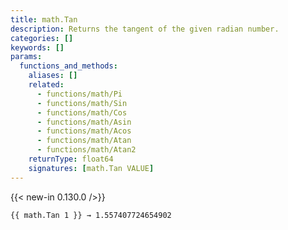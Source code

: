 ```yaml
---
title: math.Tan
description: Returns the tangent of the given radian number.
categories: []
keywords: []
params:
  functions_and_methods:
    aliases: []
    related:
      - functions/math/Pi
      - functions/math/Sin
      - functions/math/Cos
      - functions/math/Asin
      - functions/math/Acos
      - functions/math/Atan
      - functions/math/Atan2
    returnType: float64
    signatures: [math.Tan VALUE]
---
```


{{< new-in 0.130.0 />}}

```go-html-template
{{ math.Tan 1 }} → 1.557407724654902
```
